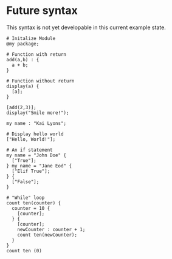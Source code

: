 # Future syntax
This syntax is not yet developable in this current example state.

```oxa
# Initalize Module
@my package;

# Function with return
add(a,b) : {
  a + b;
}

# Function without return
display(a) {
  [a];
}

[add(2,3)];
display("Smile more!");

my name : "Kai Lyons";

# Display hello world
["Hello, World!"];
  
# An if statement
my name = "John Doe" {
  ["True"];
} my name = "Jane Eod" {
  ["Elif True"];
} {
  ["False"];
} 

# "While" loop
count ten(counter) {
  counter = 10 {
    [counter];
  } {
    [counter];
    newCounter : counter + 1;
    count ten(newCounter);
  }
}
count ten (0)
```
